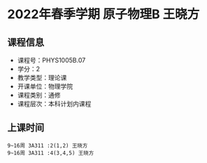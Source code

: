 # 2022年春季学期 原子物理B 王晓方






## 课程信息

- 课程号：PHYS1005B.07
- 学分：2
- 教学类型：理论课
- 开课单位：物理学院
- 课程类别：通修
- 课程层次：本科计划内课程

## 上课时间

```
9~16周 3A311 :2(1,2) 王晓方
9~16周 3A311 :4(3,4,5) 王晓方
```

